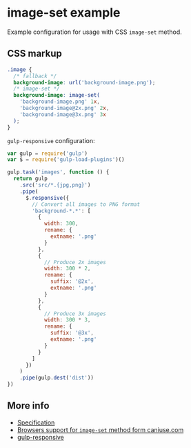 # image-set example

Example configuration for usage with CSS `image-set` method.

## CSS markup

```css
.image {
  /* fallback */
  background-image: url('background-image.png');
  /* image-set */
  background-image: image-set(
    'background-image.png' 1x,
    'background-image@2x.png' 2x,
    'background-image@3x.png' 3x
  );
}
```

`gulp-responsive` configuration:

```js
var gulp = require('gulp')
var $ = require('gulp-load-plugins')()

gulp.task('images', function () {
  return gulp
    .src('src/*.{jpg,png}')
    .pipe(
      $.responsive({
        // Convert all images to PNG format
        'background-*.*': [
          {
            width: 300,
            rename: {
              extname: '.png'
            }
          },
          {
            // Produce 2x images
            width: 300 * 2,
            rename: {
              suffix: '@2x',
              extname: '.png'
            }
          },
          {
            // Produce 3x images
            width: 300 * 3,
            rename: {
              suffix: '@3x',
              extname: '.png'
            }
          }
        ]
      })
    )
    .pipe(gulp.dest('dist'))
})
```

## More info

- [Specification](https://drafts.csswg.org/css-images-3/#image-set-notation)
- [Browsers support for `image-set` method form caniuse.com](http://caniuse.com/css-image-set)
- [gulp-responsive](https://www.npmjs.com/package/gulp-responsive)
